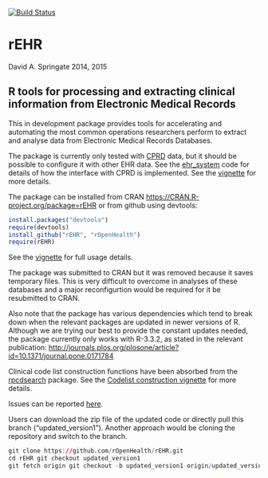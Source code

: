 [![Build Status](https://travis-ci.org/rOpenHealth/rEHR.png?branch=master)](https://travis-ci.org/rOpenHealth/rEHR)

rEHR
=====

David A. Springate 2014, 2015

R tools for processing and extracting clinical information from Electronic Medical Records
-----------------------------------------------------------------------------

This in development package provides tools for accelerating and automating the most common operations researchers perform to extract and analyse data from Electronic Medical Records Databases.  

The package is currently only tested with [CPRD](www.cprd.com) data, but it should be possible to configure it with other EHR data.  See the [ehr_system](https://github.com/rOpenHealth/rEHR/blob/master/R/ehr_system.R) code for details of how the interface with CPRD is implemented. See the [vignette](https://github.com/rOpenHealth/rEHR/blob/master/vignettes/introduction-to-rehr.pdf) for more details.

The package can be installed from CRAN <https://CRAN.R-project.org/package=rEHR> or from github using devtools:

```R
install.packages("devtools")
require(devtools)
install_github("rEHR", "rOpenHealth")
require(rEHR)
```

See the [vignette](https://github.com/rOpenHealth/rEHR/blob/master/vignettes/introduction-to-rehr.pdf) for full usage details. 

The package was submitted to CRAN but it was removed because it saves temporary files. This is very difficult to overcome in analyses of these databases and a major reconfigurtion would be required for it be resubmitted to CRAN.

Also note that the package has various dependencies which tend to break down when the relevant packages are updated in newer versions of R. Although we are trying our best to provide the constant updates needed, the package currently only works with R-3.3.2, as stated in the relevant publication: http://journals.plos.org/plosone/article?id=10.1371/journal.pone.0171784

Clinical code list construction functions have been absorbed from the [rpcdsearch](https://github.com/rOpenHealth/rpcdsearch) package.  See the [Codelist construction vignette](https://github.com/rOpenHealth/rEHR/blob/master/vignettes/codelists.pdf) for more details.

Issues can be reported [here](https://github.com/rOpenHealth/rEHR/issues).

Users can download the zip file of the updated code or directly pull this branch (“updated_version1”). Another approach would be cloning the repository and switch to the branch.
```R
git clone https://github.com/rOpenHealth/rEHR.git
cd rEHR git checkout updated_version1
git fetch origin git checkout -b updated_version1 origin/updated_version1
```
